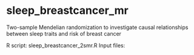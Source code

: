 # sleep_breastcancer_mr
Two-sample Mendelian randomization to investigate causal relationships between sleep traits and risk of breast cancer

R script: sleep_breastcancer_2smr.R
Input files: 
